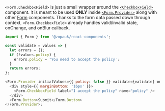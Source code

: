 `<Form.CheckboxField>` is just a small wrapper around the [`<CheckboxField>`](#/Components/Molecules/CheckboxField) component. It is meant to be used **ONLY** inside [`<Form.Provider>`](#/Organisms/Form/FormProvider) along with other [Form](#/Organisms/Form) components. Thanks to the form data passed down through context, `<Form.CheckboxField>` already handles valid/invalid state, onChange, and onBlur callback.

```js
import { Form } from '@zopauk/react-components';

const validate = values => {
  let errors = {};
  if (!values.policy) {
    errors.policy = 'You need to accept the policy';
  }
  return errors;
};

<Form.Provider initialValues={{ policy: false }} validate={validate} onSubmit={values => alert(JSON.stringify(values))}>
  <div style={{ marginBottom: '16px' }}>
    <Form.CheckboxField label="I accept the policy" name="policy" />
  </div>
  <Form.Button>Submit</Form.Button>
</Form.Provider>;
```
